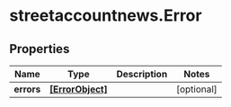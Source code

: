 # streetaccountnews.Error

## Properties

Name | Type | Description | Notes
------------ | ------------- | ------------- | -------------
**errors** | [**[ErrorObject]**](ErrorObject.md) |  | [optional] 


